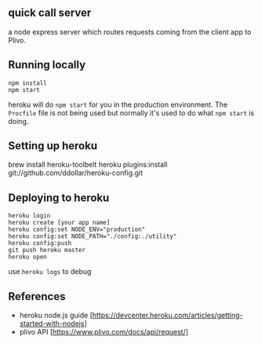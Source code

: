 quick call server
-------------
a node express server which routes requests coming from the client app to Plivo.


Running locally
-------------
    npm install
    npm start

heroku will do `npm start` for you in the production environment.
The `Procfile` file is not being used but normally it's used to do what `npm start` is doing.

Setting up heroku
-------------
brew install heroku-toolbelt
heroku plugins:install git://github.com/ddollar/heroku-config.git

Deploying to heroku
-------------
    heroku login
    heroku create [your app name]
    heroku config:set NODE_ENV="production"
    heroku config:set NODE_PATH="./config:./utility"
    heroku config:push
    git push heroku master
    heroku open

use `heroku logs` to debug

References
-------------
* heroku node.js guide [https://devcenter.heroku.com/articles/getting-started-with-nodejs]
* plivo API [https://www.plivo.com/docs/api/request/]